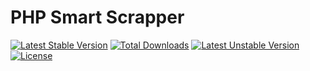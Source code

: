 # PHP Smart Scrapper

[![Latest Stable Version](https://poser.pugx.org/refactors/smart-scrapper/v/stable)](https://packagist.org/packages/refactors/smart-scrapper) 
[![Total Downloads](https://poser.pugx.org/refactors/smart-scrapper/downloads)](https://packagist.org/packages/refactors/smart-scrapper) [![Latest Unstable Version](https://poser.pugx.org/refactors/smart-scrapper/v/unstable)](https://packagist.org/packages/refactors/smart-scrapper) 
[![License](https://poser.pugx.org/refactors/smart-scrapper/license)](https://packagist.org/packages/refactors/smart-scrapper)
